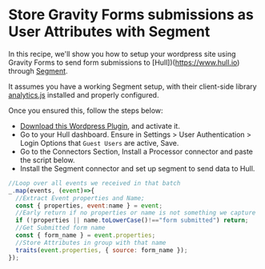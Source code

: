 # Store Gravity Forms submissions as User Attributes with Segment

In this recipe, we'll show you how to setup your wordpress site using Gravity Forms
to send form submissions to [Hull])(https://www.hull.io) through [Segment](https://segment.com).

It assumes you have a working Segment setup, with their client-side library [analytics.js](https://segment.com/docs/sources/website/analytics.js/quickstart/) installed and properly configured.

Once you ensured this, follow the steps below:

- [Download this Wordpress Plugin](https://github.com/hull/gravity_forms_capture/archive/master.zip), and activate it.
- Go to your Hull dashboard. Ensure in Settings > User Authentication > Login Options that `Guest Users` are active, Save.
- Go to the Connectors Section, Install a Processor connector and paste the script below.
- Install the Segment connector and set up segment to send data to Hull.

```js
//Loop over all events we received in that batch
_.map(events, (event)=>{
  //Extract Event properties and Name;
  const { properties, event:name } = event;
  //Early return if no properties or name is not something we capture
  if (!properties || name.toLowerCase()!=="form submitted") return;
  //Get Submitted form name
  const { form_name } = event.properties;
  //Store Attributes in group with that name
  traits(event.properties, { source: form_name });
});
```
